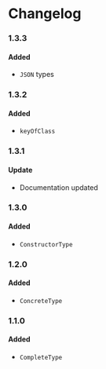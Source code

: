 # Changelog

### 1.3.3

#### Added

- `JSON` types

### 1.3.2

#### Added

- `keyOfClass`

### 1.3.1

#### Update

- Documentation updated

### 1.3.0

#### Added

- `ConstructorType`

### 1.2.0

#### Added

- `ConcreteType`

### 1.1.0

#### Added

- `CompleteType`
